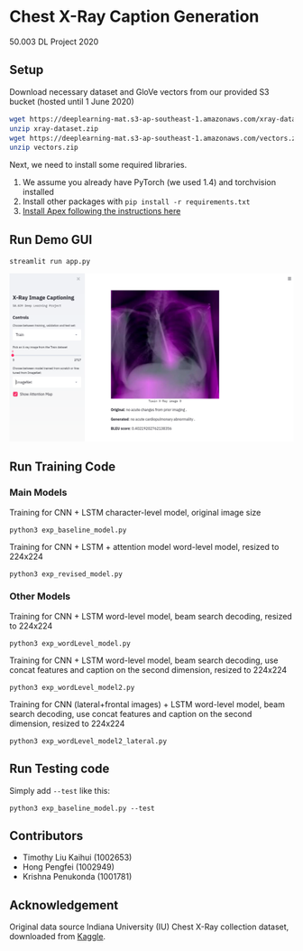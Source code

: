 # Chest X-Ray Caption Generation

50.003 DL Project 2020

## Setup

Download necessary dataset and GloVe vectors from our provided S3 bucket (hosted until 1 June 2020)

```bash
wget https://deeplearning-mat.s3-ap-southeast-1.amazonaws.com/xray-dataset.zip
unzip xray-dataset.zip
wget https://deeplearning-mat.s3-ap-southeast-1.amazonaws.com/vectors.zip
unzip vectors.zip
```

Next, we need to install some required libraries.

1. We assume you already have PyTorch (we used 1.4) and torchvision installed
2. Install other packages with `pip install -r requirements.txt`
3. [Install Apex following the instructions here](https://github.com/NVIDIA/apex#quick-start)

## Run Demo GUI

```shell
streamlit run app.py
```

![GUI screenshot](assets/app.png)

## Run Training Code

### Main Models

Training for CNN + LSTM character-level model, original image size

```shell
python3 exp_baseline_model.py
```

Training for CNN + LSTM + attention model word-level model, resized to 224x224

```shell
python3 exp_revised_model.py
```

### Other Models

Training for CNN + LSTM word-level model, beam search decoding, resized to 224x224

```shell
python3 exp_wordLevel_model.py
```

Training for CNN + LSTM word-level model, beam search decoding, use concat features and caption on the second dimension, resized to 224x224

```shell
python3 exp_wordLevel_model2.py
```

Training for CNN (lateral+frontal images) + LSTM word-level model, beam search decoding, use concat features and caption on the second dimension, resized to 224x224

```shell
python3 exp_wordLevel_model2_lateral.py
```

## Run Testing code
Simply add `--test` like this:
```shell
python3 exp_baseline_model.py --test
```

## Contributors

* Timothy Liu Kaihui (1002653)
* Hong Pengfei (1002949)
* Krishna Penukonda (1001781)

## Acknowledgement

Original data source Indiana University (IU) Chest X-Ray collection dataset, downloaded from [Kaggle](https://www.kaggle.com/raddar/chest-xrays-indiana-university/data#).
